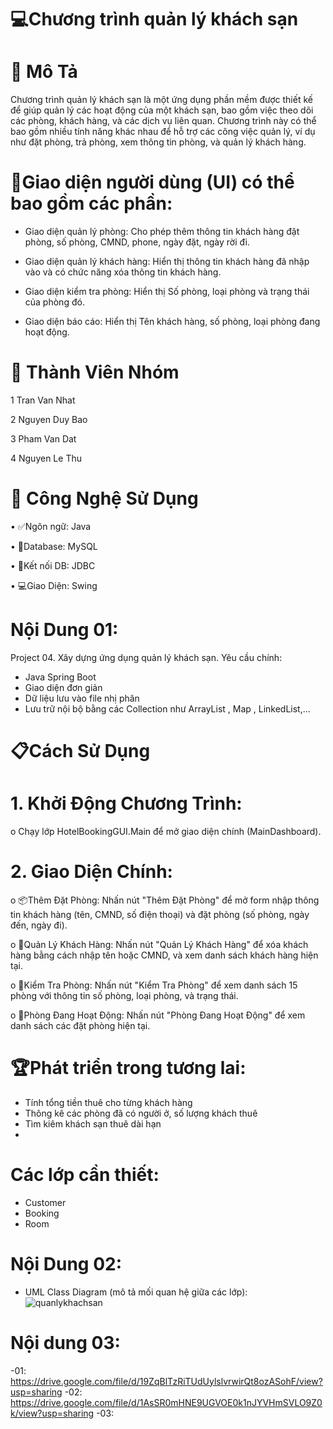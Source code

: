 
# 💻Chương trình quản lý khách sạn

# 📖 Mô Tả
Chương trình quản lý khách sạn là một ứng dụng phần mềm được thiết kế để giúp quản lý các hoạt động của một khách sạn, bao gồm việc theo dõi các phòng, khách hàng, và các dịch vụ liên quan. Chương trình này có thể bao gồm nhiều tính năng khác nhau để hỗ trợ các công việc quản lý, ví dụ như đặt phòng, trả phòng, xem thông tin phòng, và quản lý khách hàng.


# 📌Giao diện người dùng (UI) có thể bao gồm các phần:

- Giao diện quản lý phòng: Cho phép thêm thông tin khách hàng đặt phòng, số phòng, CMND, phone, ngày đặt, ngày rời đi.
  
- Giao diện quản lý khách hàng: Hiển thị thông tin khách hàng đã nhập vào và có chức năng xóa thông tin khách hàng.

- Giao diện kiểm tra phòng: Hiển thị Số phòng, loại phòng và trạng thái của phòng đó.

- Giao diện báo cáo: Hiển thị Tên khách hàng, số phòng, loại phòng đang hoạt động.



# 👥 Thành Viên Nhóm
1 Tran Van Nhat

2	Nguyen Duy Bao

3	Pham Van Dat

4	Nguyen Le Thu



# 🚀 Công Nghệ Sử Dụng

•	✅Ngôn ngữ: Java

•	💾Database: MySQL

• 🔌Kết nối DB: JDBC

•	💻Giao Diện: Swing



# Nội Dung 01: 
Project 04. Xây dựng ứng dụng quản lý khách sạn.
Yêu cầu chính:
- Java Spring Boot
- Giao diện đơn giản
- Dữ liệu lưu vào file nhị phân
- Lưu trữ nội bộ bằng các Collection như ArrayList , Map , LinkedList,...

  
# 📋Cách Sử Dụng
# 1.	Khởi Động Chương Trình:

o	Chạy lớp HotelBookingGUI.Main để mở giao diện chính (MainDashboard).

# 2.	Giao Diện Chính:
o	📦Thêm Đặt Phòng: Nhấn nút "Thêm Đặt Phòng" để mở form nhập thông tin khách hàng (tên, CMND, số điện thoại) và đặt phòng (số phòng, ngày đến, ngày đi).

o	👤Quản Lý Khách Hàng: Nhấn nút "Quản Lý Khách Hàng" để xóa khách hàng bằng cách nhập tên hoặc CMND, và xem danh sách khách hàng hiện tại.

o	🧾Kiểm Tra Phòng: Nhấn nút "Kiểm Tra Phòng" để xem danh sách 15 phòng với thông tin số phòng, loại phòng, và trạng thái.

o	🧱Phòng Đang Hoạt Động: Nhấn nút "Phòng Đang Hoạt Động" để xem danh sách các đặt phòng hiện tại.


# 🏆Phát triển trong tương lai:
- Tính tổng tiền thuê cho từng khách hàng
- Thông kê các phòng đã có người ở, số lượng khách thuê
- Tìm kiêm khách sạn thuê dài hạn
- 
# Các lớp cần thiết:
- Customer
- Booking
- Room
# Nội Dung 02:
- UML Class Diagram (mô tả mối quan hệ giữa các lớp):
![quanlykhachsan](https://github.com/user-attachments/assets/32a6823a-1911-4461-b014-6c90dadbf1f8)

# Nội dung 03:
-01:
https://drive.google.com/file/d/19ZqBlTzRiTUdUylslvrwirQt8ozASohF/view?usp=sharing
-02:
https://drive.google.com/file/d/1AsSR0mHNE9UGVOE0k1nJYVHmSVLO9Z0k/view?usp=sharing
-03:



